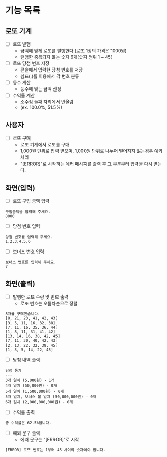 # 기능 목록
## 로또 기계
- [ ] 로또 발행
    * 금액에 맞게 로또를 발행한다.(로또 1장의 가격은 1000원)
    * 랜덤한 중복되지 않는 숫자 6개(숫자 범위 1 ~ 45)
- [ ] 로또 당첨 번호 저장
    * 콘솔에서 입력한 당첨 번호를 저장
    * 쉼표(,)를 이용해서 각 번호 분류
- [ ] 등수 계산
    * 등수에 맞는 금액 산정
- [ ] 수익률 계산
    * 소수점 둘째 자리에서 반올림
    * (ex. 100.0%, 51.5%)


## 사용자
- [ ] 로또 구매
    * 로또 기계에서 로또를 구매
    * 1,000원 단위로 입력 받으며, 1,000원 단위로 나누어 떨어지지 않는경우 예외 처리
    * "[ERROR]"로 시작하는 에러 메시지를 출력 후 그 부분부터 입력을 다시 받는다.


## 화면(입력)
- [ ] 로또 구입 금액 입력
```
구입금액을 입력해 주세요.
8000
```

- [ ] 당첨 번호 입력
```
당첨 번호를 입력해 주세요.
1,2,3,4,5,6
```

- [ ] 보너스 번호 입력
```
보너스 번호를 입력해 주세요.
7
```


## 화면(출력)
- [ ] 발행한 로또 수량 및 번호 출력
    * 로또 번호는 오름차순으로 정렬
```
8개를 구매했습니다.
[8, 21, 23, 41, 42, 43] 
[3, 5, 11, 16, 32, 38] 
[7, 11, 16, 35, 36, 44] 
[1, 8, 11, 31, 41, 42] 
[13, 14, 16, 38, 42, 45] 
[7, 11, 30, 40, 42, 43] 
[2, 13, 22, 32, 38, 45] 
[1, 3, 5, 14, 22, 45]
```

- [ ] 당첨 내역 출력
```
당첨 통계
---
3개 일치 (5,000원) - 1개
4개 일치 (50,000원) - 0개
5개 일치 (1,500,000원) - 0개
5개 일치, 보너스 볼 일치 (30,000,000원) - 0개
6개 일치 (2,000,000,000원) - 0개
```

- [ ] 수익률 출력
```
총 수익률은 62.5%입니다.
```

- [ ] 예외 문구 출력
    * 에러 문구는 "[ERROR]"로 시작
```
[ERROR] 로또 번호는 1부터 45 사이의 숫자여야 합니다.
```